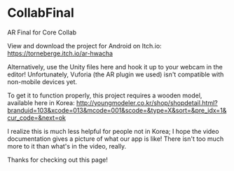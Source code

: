 # CollabFinal
AR Final for Core Collab

View and download the project for Android on Itch.io: https://torneberge.itch.io/ar-hwacha

Alternatively, use the Unity files here and hook it up to your webcam in the editor! Unfortunately, Vuforia (the AR plugin we used) isn't compatible with non-mobile devices yet. 

To get it to function properly, this project requires a wooden model, available here in Korea: http://youngmodeler.co.kr/shop/shopdetail.html?branduid=103&xcode=013&mcode=001&scode=&type=X&sort=&pre_idx=1&cur_code=&next=ok

I realize this is much less helpful for people not in Korea; I hope the video documentation gives a picture of what our app is like! There isn't too much more to it than what's in the video, really.
 
Thanks for checking out this page!
